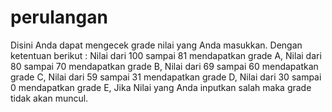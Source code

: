 # perulangan
Disini Anda dapat mengecek grade nilai yang Anda masukkan.
Dengan ketentuan berikut : 
Nilai dari 100 sampai 81 mendapatkan grade A,
Nilai dari 80 sampai 70 mendapatkan grade B,
Nilai dari 69 sampai 60 mendapatkan grade C,
Nilai dari 59 sampai 31 mendapatkan grade D,
Nilai dari 30 sampai 0 mendapatkan grade E,
Jika Nilai yang Anda inputkan salah maka grade tidak akan muncul.
